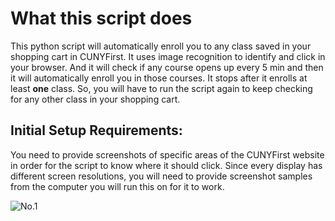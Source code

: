 # What this script does

This python script will automatically enroll you to any class saved in your shopping cart in CUNYFirst.
It uses image recognition to identify and click in your browser. And it will check if any course opens up every 5 min and then it will automatically enroll you in those courses.
It stops after it enrolls at least **one** class. So, you will have to run the script again to keep checking for any other class in your shopping cart.


## Initial Setup Requirements:

You need to provide screenshots of specific areas of the CUNYFirst website in order for the script to know where it should click. Since every display has different screen resolutions, you will need to provide screenshot samples from the computer you will run this on for it to work.

![No.1](https://github.com/fake-root/cuny-auto-enroll/blob/main/ScreenShots/1.png)
